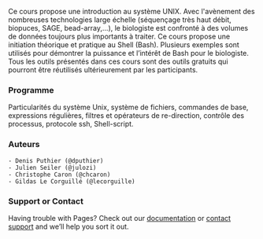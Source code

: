 Ce cours propose une introduction au système UNIX. Avec l'avènement des nombreuses technologies large échelle (séquençage très haut débit, biopuces, SAGE, bead-array,...), le biologiste est confronté à des volumes de données toujours plus importants à traiter. Ce cours propose une initiation théorique et pratique au Shell (Bash). Plusieurs exemples sont utilisés pour démontrer la puissance et l’intérêt de Bash pour le biologiste. Tous les outils présentés dans ces cours sont des outils gratuits qui pourront être réutilisés ultérieurement par les participants. 

### Programme

Particularités du système Unix, système de fichiers, commandes de base, expressions régulières, filtres et opérateurs de re-direction, contrôle des processus, protocole ssh, Shell-script.

### Auteurs
    - Denis Puthier (@dputhier)
    - Julien Seiler (@julozi)
    - Christophe Caron (@chcaron)
    - Gildas Le Corguillé (@lecorguille)

### Support or Contact
Having trouble with Pages? Check out our [documentation](https://help.github.com/pages) or [contact support](https://github.com/contact) and we’ll help you sort it out.
